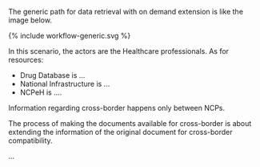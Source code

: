 The generic path for data retrieval with on demand extension is like the image below.
<div>
{% include workflow-generic.svg %}
</div>


In this scenario, the actors are the Healthcare professionals.
As for resources:
* Drug Database is ...
* National Infrastructure is ...
* NCPeH is ....


Information regarding cross-border happens only between NCPs. 

The process of making the documents available for cross-border is about extending the information of the original document for cross-border compatibility.

...


